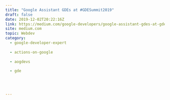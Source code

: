 ```yaml
---
title: "Google Assistant GDEs at #GDESummit2019"
draft: false
date: 2019-12-02T20:22:16Z
link: https://medium.com/google-developers/google-assistant-gdes-at-gdesummit2019-d34e27ed5f97?source=rss----2e5ce7f173a5---4&utm_medium=RSS&utm_source=hune
site: medium.com
topic: Webdev
category:
  - google-developer-expert
  
  - actions-on-google
  
  - aogdevs
  
  - gde
  
   
  

---
```

